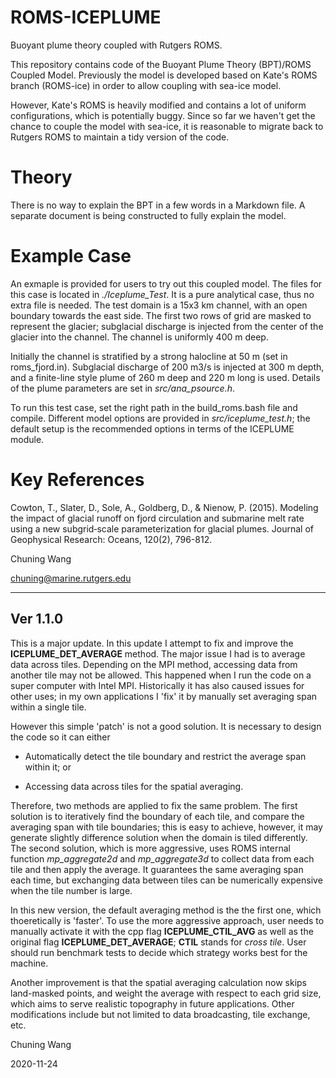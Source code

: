 # ROMS-ICEPLUME
Buoyant plume theory coupled with Rutgers ROMS.

This repository contains code of the Buoyant Plume Theory (BPT)/ROMS Coupled Model. Previously the model is developed based on Kate's ROMS branch (ROMS-ice) in order to allow coupling with sea-ice model.

However, Kate's ROMS is heavily modified and contains a lot of uniform configurations, which is potentially buggy. Since so far we haven't get the chance to couple the model with sea-ice, it is reasonable to migrate back to Rutgers ROMS to maintain a tidy version of the code.

# Theory
There is no way to explain the BPT in a few words in a Markdown file. A separate document is being constructed to fully explain the model.

# Example Case
An exmaple is provided for users to try out this coupled model. The files for this case is located in *./Iceplume\_Test*. It is a pure analytical case, thus no extra file is needed. The test domain is a 15x3 km channel, with an open boundary towards the east side. The first two rows of grid are masked to represent the glacier; subglacial discharge is injected from the center of the glacier into the channel. The channel is uniformly 400 m deep.

Initially the channel is stratified by a strong halocline at 50 m (set in roms\_fjord.in). Subglacial discharge of 200 m3/s is injected at 300 m depth, and a finite-line style plume of 260 m deep and 220 m long is used. Details of the plume parameters are set in *src/ana\_psource.h*.

To run this test case, set the right path in the build\_roms.bash file and compile. Different model options are provided in *src/iceplume\_test.h*; the default setup is the recommended options in terms of the ICEPLUME module.

# Key References
Cowton, T., Slater, D., Sole, A., Goldberg, D., & Nienow, P. (2015). Modeling the impact of glacial runoff on fjord circulation and submarine melt rate using a new subgrid‐scale parameterization for glacial plumes. Journal of Geophysical Research: Oceans, 120(2), 796-812.

Chuning Wang

chuning@marine.rutgers.edu

---

## Ver 1.1.0
This is a major update. In this update I attempt to fix and improve the **ICEPLUME_DET_AVERAGE** method. The major issue I had is to average data across tiles. Depending on the MPI method, accessing data from another tile may not be allowed. This happened when I run the code on a super computer with Intel MPI. Historically it has also caused issues for other uses; in my own applications I 'fix' it by manually set averaging span within a single tile.

However this simple 'patch' is not a good solution. It is necessary to design the code so it can either

- Automatically detect the tile boundary and restrict the average span within it; or

- Accessing data across tiles for the spatial averaging.

Therefore, two methods are applied to fix the same problem. The first solution is to iteratively find the boundary of each tile, and compare the averaging span with tile boundaries; this is easy to achieve, however, it may generate slightly difference solution when the domain is tiled differently. The second solution, which is more aggressive, uses ROMS internal function *mp_aggregate2d* and *mp_aggregate3d* to collect data from each tile and then apply the average. It guarantees the same averaging span each time, but exchanging data between tiles can be numerically expensive when the tile number is large.

In this new version, the default averaging method is the the first one, which thoeretically is 'faster'. To use the more aggressive approach, user needs to manually activate it with the cpp flag **ICEPLUME_CTIL_AVG** as well as the original flag **ICEPLUME_DET_AVERAGE**; **CTIL** stands for *cross tile*. User should run benchmark tests to decide which strategy works best for the machine.

Another improvement is that the spatial averaging calculation now skips land-masked points, and weight the average with respect to each grid size, which aims to serve realistic topography in future applications. Other modifications include but not limited to data broadcasting, tile exchange, etc.

Chuning Wang

2020-11-24
